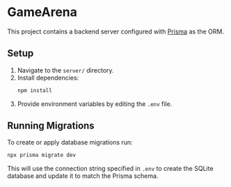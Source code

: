 # GameArena

This project contains a backend server configured with [Prisma](https://www.prisma.io/) as the ORM.

## Setup

1. Navigate to the `server/` directory.
2. Install dependencies:
   ```bash
   npm install
   ```
3. Provide environment variables by editing the `.env` file.

## Running Migrations

To create or apply database migrations run:
```bash
npx prisma migrate dev
```
This will use the connection string specified in `.env` to create the SQLite database and update it to match the Prisma schema.
